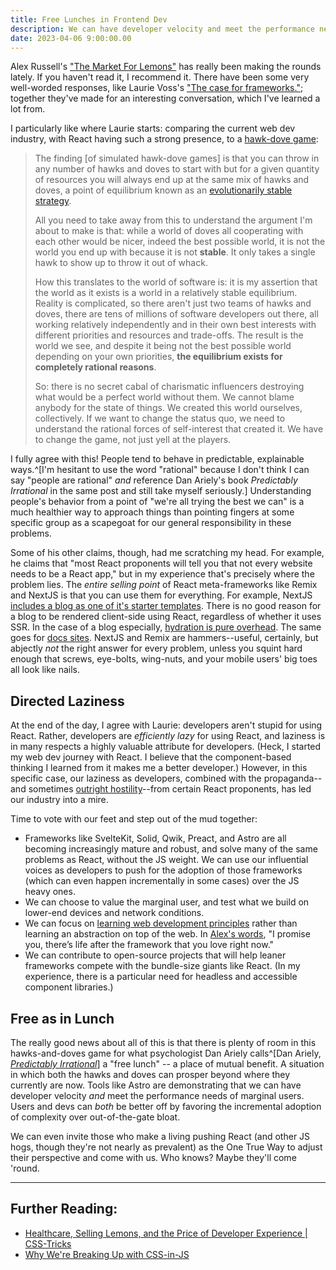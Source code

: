 ```yaml
---
title: Free Lunches in Frontend Dev
description: We can have developer velocity and meet the performance needs of marginal users at the same time
date: 2023-04-06 9:00:00.00
---
```


Alex Russell's ["The Market For Lemons"](https://infrequently.org/2023/02/the-market-for-lemons/)
has really been making the rounds lately. If you haven't read it, I recommend it.
There have been some very well-worded responses, like Laurie Voss's
["The case for frameworks."](https://seldo.com/posts/the_case_for_frameworks);
together they've made for an interesting conversation, which I've learned a lot from.

I particularly like where Laurie starts: comparing the current web dev industry,
with React having such a strong presence, to a [hawk-dove game](https://en.wikipedia.org/wiki/Chicken_(game)):

> The finding [of simulated hawk-dove games] is that you can throw in
> any number of hawks and doves to start with but for a given
> quantity of resources you will always end up at the same mix of hawks and doves,
> a point of equilibrium known as an
> [evolutionarily stable strategy](https://en.wikipedia.org/wiki/Evolutionarily_stable_strategy).
>
> All you need to take away from this to understand the argument I'm about to make is that:
> while a world of doves all cooperating with each other would be nicer,
> indeed the best possible world,
> it is not the world you end up with because it is not **stable**.
> It only takes a single hawk to show up to throw it out of whack.
>
> How this translates to the world of software is:
> it is my assertion that the world as it exists is a world in a relatively stable equilibrium.
> Reality is complicated, so there aren't just two teams of hawks and doves,
> there are tens of millions of software developers out there,
> all working relatively independently and in their own best interests
> with different priorities and resources and trade-offs.
> The result is the world we see, and despite it being not the best possible world
> depending on your own priorities, **the equilibrium exists for completely rational reasons**.
>
> So: there is no secret cabal of charismatic influencers
> destroying what would be a perfect world without them.
> We cannot blame anybody for the state of things. We created this world ourselves, collectively.
> If we want to change the status quo, we need to understand the rational
> forces of self-interest that created it.
> We have to change the game, not just yell at the players.

I fully agree with this! People tend to behave in predictable, explainable ways.^[I'm hesitant to use the word "rational" because I don't think I can say "people are rational" _and_ reference Dan Ariely's book _Predictably Irrational_ in the same post and still take myself seriously.] Understanding people's behavior from a point of "we're all trying the best we can" is a much healthier way to approach things than pointing fingers at some specific group as a scapegoat for our general responsibility in these problems.

Some of his other claims, though, had me scratching my head. For example, he claims that "most React proponents will tell you that not every website needs to be a React app," but in my experience that's precisely where the problem lies. The _entire selling point_ of React meta-frameworks like Remix and NextJS is that you can use them for everything. For example, NextJS [includes a blog as one of it's starter templates](https://vercel.com/templates/next.js/blog-starter-kit). There is no good reason for a blog to be rendered client-side using React, regardless of whether it uses SSR. In the case of a blog especially, [hydration is pure overhead](https://www.builder.io/blog/hydration-is-pure-overhead). The same goes for [docs sites](https://vercel.com/templates/next.js/documentation-starter-kit). NextJS and Remix are hammers--useful, certainly, but abjectly _not_ the right answer for every problem, unless you squint hard enough that screws, eye-bolts, wing-nuts, and your mobile users' big toes all look like nails.

## Directed Laziness

At the end of the day, I agree with Laurie: developers aren't stupid for using React. Rather, developers are _efficiently lazy_ for using React, and laziness is in many respects a highly valuable attribute for developers. (Heck, I started my web dev journey with React. I believe that the component-based thinking I learned from it makes me a better developer.) However, in this specific case, our laziness as developers, combined with the propaganda--and sometimes [outright hostility](https://fediverse.zachleat.com/@zachleat/109830047951867907)--from certain React proponents, has led our industry into a mire.

Time to vote with our feet and step out of the mud together:

- Frameworks like SvelteKit, Solid, Qwik, Preact, and Astro are all becoming increasingly mature and robust, and solve many of the same problems as React, without the JS weight. We can use our influential voices as developers to push for the adoption of those frameworks (which can even happen incrementally in some cases) over the JS heavy ones.
- We can choose to value the marginal user, and test what we build on lower-end devices and network conditions.
- We can focus on [learning web development principles](https://www.zachleat.com/twitter/1074776108422307840/) rather than learning an abstraction on top of the web. In [Alex's words](https://changelog.com/jsparty/263), "I promise you, there’s life after the framework that you love right now."
- We can contribute to open-source projects that will help leaner frameworks compete with the bundle-size giants like React. (In my experience, there is a particular need for headless and accessible component libraries.)

## Free as in Lunch

The really good news about all of this is that there is plenty of room in this hawks-and-doves game for what psychologist Dan Ariely calls^[Dan Ariely, [_Predictably Irrational_](https://www.amazon.com/dp/0061854549)] a "free lunch" -- a place of mutual benefit. A situation in which both the hawks and doves can prosper beyond where they currently are now. Tools like Astro are demonstrating that we can have developer velocity _and_ meet the performance needs of marginal users. Users and devs can _both_ be better off by favoring the incremental adoption of complexity over out-of-the-gate bloat.

We can even invite those who make a living pushing React (and other JS hogs, though they're not nearly as prevalent) as the One True Way to adjust their perspective and come with us. Who knows? Maybe they'll come 'round.

---

## Further Reading:

* [Healthcare, Selling Lemons, and the Price of Developer Experience | CSS-Tricks](https://css-tricks.com/healthcare-selling-lemons-and-the-price-of-developer-experience/)
* [Why We're Breaking Up with CSS-in-JS](https://bradfrost.com/blog/link/why-were-breaking-up-with-css-in-js/)